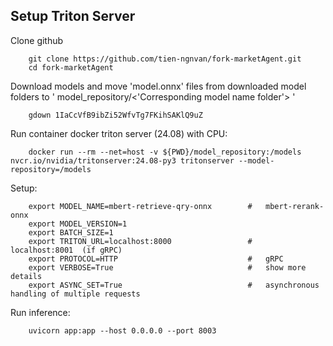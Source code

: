 ## Setup Triton Server

Clone github
```
	git clone https://github.com/tien-ngnvan/fork-marketAgent.git
	cd fork-marketAgent
```
Download models and move 'model.onnx' files from downloaded model folders to ' model_repository/<'Corresponding model name folder'> '
```
	gdown 1IaCcVfB9ibZi52WfvTg7FKihSAKlQ9uZ
```
Run container docker triton server (24.08) with CPU:
```
	docker run --rm --net=host -v ${PWD}/model_repository:/models nvcr.io/nvidia/tritonserver:24.08-py3 tritonserver --model-repository=/models
```
Setup:
```
	export MODEL_NAME=mbert-retrieve-qry-onnx        #   mbert-rerank-onnx 
	export MODEL_VERSION=1																
	export BATCH_SIZE=1
	export TRITON_URL=localhost:8000                 #   localhost:8001  (if gRPC)
	export PROTOCOL=HTTP                             #   gRPC
	export VERBOSE=True                              #   show more details
	export ASYNC_SET=True                            #   asynchronous handling of multiple requests
```
Run inference:
```
	uvicorn app:app --host 0.0.0.0 --port 8003	
```
